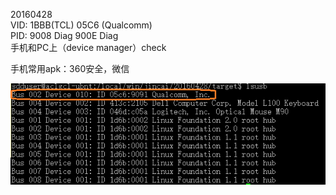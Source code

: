 20160428</br>
VID: 1BBB(TCL)   05C6 (Qualcomm)</br>
PID: 9008 Diag   900E Diag</br>
手机和PC上（device manager）check

手机常用apk：360安全，微信

![lsusb](./pic/lsusb.png)
